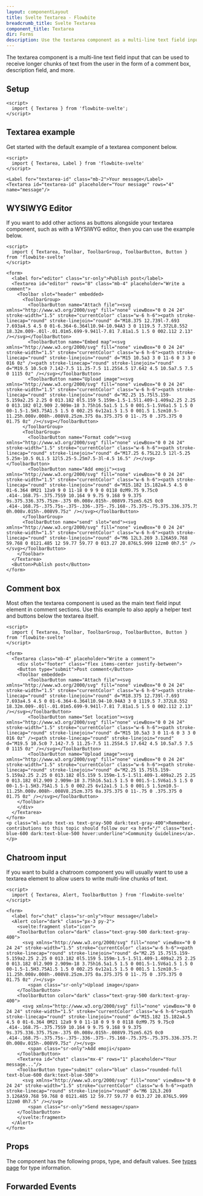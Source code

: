 ```yaml
---
layout: componentLayout
title: Svelte Textarea - Flowbite
breadcrumb_title: Svelte Textarea
component_title: Textarea
dir: Forms
description: Use the textarea component as a multi-line text field input and use it inside form elements available in multiple sizes, styles, and variants
---
```


<script>
  import { TableProp, TableDefaultRow, DocBadgeList } from '../../utils'
  import { Badge, A } from '$lib'
  import { props as items } from '../../props/Textarea.json'

  const events = ["on:blur","on:change","on:click","on:focus","on:input","on:keydown","on:keypress","on:keyup","on:mouseenter","on:mouseleave","on:mouseover","on:paste"];
  // lib files
  const libFiles = import.meta.glob('$lib/forms/Textarea.svelte')
</script>



The textarea component is a multi-line text field input that can be used to receive longer chunks of text from the user in the form of a comment box, description field, and more.

## Setup

```svelte example hideOutput
<script>
  import { Textarea } from 'flowbite-svelte';
</script>
```

## Textarea example

Get started with the default example of a textarea component below.

```svelte example
<script>
  import { Textarea, Label } from 'flowbite-svelte'
</script>

<Label for="textarea-id" class="mb-2">Your message</Label>
<Textarea id="textarea-id" placeholder="Your message" rows="4" name="message"/>
```

## WYSIWYG Editor

If you want to add other actions as buttons alongside your textarea component, such as with a WYSIWYG editor, then you can use the example below.

```svelte example
<script>
  import { Textarea, Toolbar, ToolbarGroup, ToolbarButton, Button } from 'flowbite-svelte'
</script>

<form>
  <label for="editor" class="sr-only">Publish post</label>
  <Textarea id="editor" rows="8" class="mb-4" placeholder="Write a comment">
    <Toolbar slot="header" embedded>
      <ToolbarGroup>
        <ToolbarButton name="Attach file"><svg xmlns="http://www.w3.org/2000/svg" fill="none" viewBox="0 0 24 24" stroke-width="1.5" stroke="currentColor" class="w-6 h-6"><path stroke-linecap="round" stroke-linejoin="round" d="M18.375 12.739l-7.693 7.693a4.5 4.5 0 01-6.364-6.364l10.94-10.94A3 3 0 1119.5 7.372L8.552 18.32m.009-.01l-.01.01m5.699-9.941l-7.81 7.81a1.5 1.5 0 002.112 2.13" /></svg></ToolbarButton>
        <ToolbarButton name="Embed map"><svg xmlns="http://www.w3.org/2000/svg" fill="none" viewBox="0 0 24 24" stroke-width="1.5" stroke="currentColor" class="w-6 h-6"><path stroke-linecap="round" stroke-linejoin="round" d="M15 10.5a3 3 0 11-6 0 3 3 0 016 0z" /><path stroke-linecap="round" stroke-linejoin="round" d="M19.5 10.5c0 7.142-7.5 11.25-7.5 11.25S4.5 17.642 4.5 10.5a7.5 7.5 0 1115 0z" /></svg></ToolbarButton>
        <ToolbarButton name="Upload image"><svg xmlns="http://www.w3.org/2000/svg" fill="none" viewBox="0 0 24 24" stroke-width="1.5" stroke="currentColor" class="w-6 h-6"><path stroke-linecap="round" stroke-linejoin="round" d="M2.25 15.75l5.159-5.159a2.25 2.25 0 013.182 0l5.159 5.159m-1.5-1.5l1.409-1.409a2.25 2.25 0 013.182 0l2.909 2.909m-18 3.75h16.5a1.5 1.5 0 001.5-1.5V6a1.5 1.5 0 00-1.5-1.5H3.75A1.5 1.5 0 002.25 6v12a1.5 1.5 0 001.5 1.5zm10.5-11.25h.008v.008h-.008V8.25zm.375 0a.375.375 0 11-.75 0 .375.375 0 01.75 0z" /></svg></ToolbarButton>
      </ToolbarGroup>
      <ToolbarGroup>
        <ToolbarButton name="Format code"><svg xmlns="http://www.w3.org/2000/svg" fill="none" viewBox="0 0 24 24" stroke-width="1.5" stroke="currentColor" class="w-6 h-6"><path stroke-linecap="round" stroke-linejoin="round" d="M17.25 6.75L22.5 12l-5.25 5.25m-10.5 0L1.5 12l5.25-5.25m7.5-3l-4.5 16.5" /></svg></ToolbarButton>
        <ToolbarButton name="Add emoji"><svg xmlns="http://www.w3.org/2000/svg" fill="none" viewBox="0 0 24 24" stroke-width="1.5" stroke="currentColor" class="w-6 h-6"><path stroke-linecap="round" stroke-linejoin="round" d="M15.182 15.182a4.5 4.5 0 01-6.364 0M21 12a9 9 0 11-18 0 9 9 0 0118 0zM9.75 9.75c0 .414-.168.75-.375.75S9 10.164 9 9.75 9.168 9 9.375 9s.375.336.375.75zm-.375 0h.008v.015h-.008V9.75zm5.625 0c0 .414-.168.75-.375.75s-.375-.336-.375-.75.168-.75.375-.75.375.336.375.75zm-.375 0h.008v.015h-.008V9.75z" /></svg></ToolbarButton>
      </ToolbarGroup>
      <ToolbarButton name="send" slot="end"><svg xmlns="http://www.w3.org/2000/svg" fill="none" viewBox="0 0 24 24" stroke-width="1.5" stroke="currentColor" class="w-6 h-6"><path stroke-linecap="round" stroke-linejoin="round" d="M6 12L3.269 3.126A59.768 59.768 0 0121.485 12 59.77 59.77 0 013.27 20.876L5.999 12zm0 0h7.5" /></svg></ToolbarButton>
    </Toolbar>
  </Textarea>
  <Button>Publish post</Button>
</form>
```

## Comment box

Most often the textarea component is used as the main text field input element in comment sections. Use this example to also apply a helper text and buttons below the textarea itself.

```svelte example class="space-y-4"
<script>
  import { Textarea, Toolbar, ToolbarGroup, ToolbarButton, Button } from 'flowbite-svelte'
</script>

<form>
  <Textarea class="mb-4" placeholder="Write a comment">
    <div slot="footer" class="flex items-center justify-between">
    <Button type="submit">Post comment</Button>
    <Toolbar embedded>
        <ToolbarButton name="Attach file"><svg xmlns="http://www.w3.org/2000/svg" fill="none" viewBox="0 0 24 24" stroke-width="1.5" stroke="currentColor" class="w-6 h-6"><path stroke-linecap="round" stroke-linejoin="round" d="M18.375 12.739l-7.693 7.693a4.5 4.5 0 01-6.364-6.364l10.94-10.94A3 3 0 1119.5 7.372L8.552 18.32m.009-.01l-.01.01m5.699-9.941l-7.81 7.81a1.5 1.5 0 002.112 2.13" /></svg></ToolbarButton>
        <ToolbarButton name="Set location"><svg xmlns="http://www.w3.org/2000/svg" fill="none" viewBox="0 0 24 24" stroke-width="1.5" stroke="currentColor" class="w-6 h-6"><path stroke-linecap="round" stroke-linejoin="round" d="M15 10.5a3 3 0 11-6 0 3 3 0 016 0z" /><path stroke-linecap="round" stroke-linejoin="round" d="M19.5 10.5c0 7.142-7.5 11.25-7.5 11.25S4.5 17.642 4.5 10.5a7.5 7.5 0 1115 0z" /></svg></ToolbarButton>
        <ToolbarButton name="Upload image"><svg xmlns="http://www.w3.org/2000/svg" fill="none" viewBox="0 0 24 24" stroke-width="1.5" stroke="currentColor" class="w-6 h-6"><path stroke-linecap="round" stroke-linejoin="round" d="M2.25 15.75l5.159-5.159a2.25 2.25 0 013.182 0l5.159 5.159m-1.5-1.5l1.409-1.409a2.25 2.25 0 013.182 0l2.909 2.909m-18 3.75h16.5a1.5 1.5 0 001.5-1.5V6a1.5 1.5 0 00-1.5-1.5H3.75A1.5 1.5 0 002.25 6v12a1.5 1.5 0 001.5 1.5zm10.5-11.25h.008v.008h-.008V8.25zm.375 0a.375.375 0 11-.75 0 .375.375 0 01.75 0z" /></svg></ToolbarButton>
    </Toolbar>
    </div>
  </Textarea>
</form>
<p class="ml-auto text-xs text-gray-500 dark:text-gray-400">Remember, contributions to this topic should follow our <a href="/" class="text-blue-600 dark:text-blue-500 hover:underline">Community Guidelines</a>.</p>
```

## Chatroom input

If you want to build a chatroom component you will usually want to use a textarea element to allow users to write multi-line chunks of text.

```svelte example class="space-y-4"
<script>
  import { Textarea, Alert, ToolbarButton } from 'flowbite-svelte'
</script>

<form>
  <label for="chat" class="sr-only">Your message</label>
  <Alert color="dark" class="px-3 py-2">
    <svelte:fragment slot="icon">
    <ToolbarButton color="dark" class="text-gray-500 dark:text-gray-400">
      <svg xmlns="http://www.w3.org/2000/svg" fill="none" viewBox="0 0 24 24" stroke-width="1.5" stroke="currentColor" class="w-6 h-6"><path stroke-linecap="round" stroke-linejoin="round" d="M2.25 15.75l5.159-5.159a2.25 2.25 0 013.182 0l5.159 5.159m-1.5-1.5l1.409-1.409a2.25 2.25 0 013.182 0l2.909 2.909m-18 3.75h16.5a1.5 1.5 0 001.5-1.5V6a1.5 1.5 0 00-1.5-1.5H3.75A1.5 1.5 0 002.25 6v12a1.5 1.5 0 001.5 1.5zm10.5-11.25h.008v.008h-.008V8.25zm.375 0a.375.375 0 11-.75 0 .375.375 0 01.75 0z" /></svg>
        <span class="sr-only">Upload image</span>
    </ToolbarButton>
    <ToolbarButton color="dark" class="text-gray-500 dark:text-gray-400">
      <svg xmlns="http://www.w3.org/2000/svg" fill="none" viewBox="0 0 24 24" stroke-width="1.5" stroke="currentColor" class="w-6 h-6"><path stroke-linecap="round" stroke-linejoin="round" d="M15.182 15.182a4.5 4.5 0 01-6.364 0M21 12a9 9 0 11-18 0 9 9 0 0118 0zM9.75 9.75c0 .414-.168.75-.375.75S9 10.164 9 9.75 9.168 9 9.375 9s.375.336.375.75zm-.375 0h.008v.015h-.008V9.75zm5.625 0c0 .414-.168.75-.375.75s-.375-.336-.375-.75.168-.75.375-.75.375.336.375.75zm-.375 0h.008v.015h-.008V9.75z" /></svg>
        <span class="sr-only">Add emoji</span>
    </ToolbarButton>
    <Textarea id="chat" class="mx-4" rows="1" placeholder="Your message..."/>
    <ToolbarButton type="submit" color="blue" class="rounded-full text-blue-600 dark:text-blue-500">
      <svg xmlns="http://www.w3.org/2000/svg" fill="none" viewBox="0 0 24 24" stroke-width="1.5" stroke="currentColor" class="w-6 h-6"><path stroke-linecap="round" stroke-linejoin="round" d="M6 12L3.269 3.126A59.768 59.768 0 0121.485 12 59.77 59.77 0 013.27 20.876L5.999 12zm0 0h7.5" /></svg>
        <span class="sr-only">Send message</span>
    </ToolbarButton>
    </svelte:fragment>
  </Alert>
</form>
```

## Props

The component has the following props, type, and default values. See <A href="/pages/types">types page</A> for type information.

<TableProp>
<TableDefaultRow {items} rowState='hover' />
</TableProp>

## Forwarded Events

<DocBadgeList items={events} />

